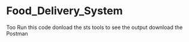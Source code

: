 # Food_Delivery_System
Too Run this code donload the sts tools 
to see the output download the  Postman
